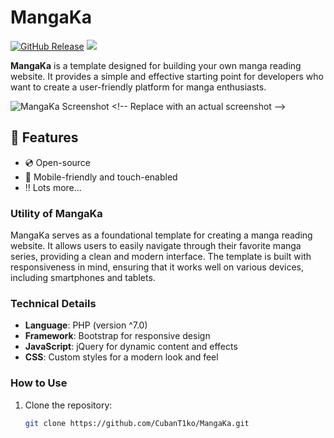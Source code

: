 # MangaKa

[![GitHub Release](https://img.shields.io/github/v/release/CubanT1ko/MangaKa?include_prereleases&style=flat-square)](https://github.com/CubanT1ko/MangaKa/Releases)
<a href="https://en.wikipedia.org/wiki/php"><img src="https://img.shields.io/static/v1?label=Boostrap&message=^4.5.2&color=blue&style=flat-square"/></a>

**MangaKa** is a template designed for building your own manga reading website. It provides a simple and effective starting point for developers who want to create a user-friendly platform for manga enthusiasts.

![MangaKa Screenshot]([[[https://via.placeholder.com/800x400.png?text=MangaKa+Screenshot](https://raw.githubusercontent.com/CubanT1ko/MangaKa/refs/heads/main/screenshoot.png)](https://github.com/CubanT1ko/MangaKa/blob/main/screenshoot.png](https://raw.githubusercontent.com/CubanT1ko/MangaKa/refs/heads/main/screenshoot.png))) <!-- Replace with an actual screenshot -->

## :loudspeaker: Features

- :cd: Open-source
- :iphone: Mobile-friendly and touch-enabled
- :bangbang: Lots more...

### Utility of MangaKa

MangaKa serves as a foundational template for creating a manga reading website. It allows users to easily navigate through their favorite manga series, providing a clean and modern interface. The template is built with responsiveness in mind, ensuring that it works well on various devices, including smartphones and tablets.

### Technical Details

- **Language**: PHP (version ^7.0)
- **Framework**: Bootstrap for responsive design
- **JavaScript**: jQuery for dynamic content and effects
- **CSS**: Custom styles for a modern look and feel

### How to Use

1. Clone the repository:
   ```bash
   git clone https://github.com/CubanT1ko/MangaKa.git
